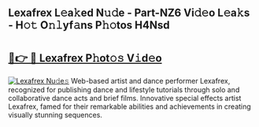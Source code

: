 ## Lexafrex L𝚎a𝚔ed N𝚞𝚍e - Part-NZ6 Vi𝚍𝚎o L𝚎a𝚔s - H𝚘𝚝 O𝚗𝚕yf𝚊ns P𝚑𝚘tos H4Nsd

# <h2><a href="http://kfe0czl.oniu.top/?m=Lexafrex">🔗👉 🔴 Lexafrex P𝚑ot𝚘𝚜 V𝚒d𝚎o</a></h2>

[![Lexafrex Nu𝚍e𝚜](https://i.imgur.com/0qMVB7G.gif)](http://kfe0czl.oniu.top/?m=Lexafrex)
Web-based artist and dance performer Lexafrex, recognized for publishing dance and lifestyle tutorials through solo and collaborative dance acts and brief films. Innovative special effects artist Lexafrex, famed for their remarkable abilities and achievements in creating visually stunning sequences.  
